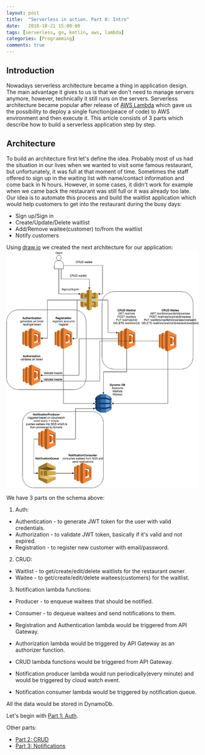 ```yaml
---
layout: post
title:  "Serverless in action. Part 0: Intro"
date:   2018-10-21 15:00:00
tags: [serverless, go, kotlin, aws, lambda]
categories: [Programming]
comments: true
---
```


Introduction
----
Nowadays serverless architecture became a thing in application design.
The main advantage it gives to us is that we don't need to manage servers anymore, however, technically it still runs on the servers.
Serverless architecture became popular after release of [AWS Lambda](https://aws.amazon.com/lambda/) which gave us the possibility to deploy a single function(peace of code) to AWS environment and then execute it.
This article consists of 3 parts which describe how to build a serverless application step by step.
<!--more-->

Architecture
----
To build an architecture first let's define the idea.
Probably most of us had the situation in our lives when we wanted to visit some famous restaurant, but unfortunately, it was full at that moment of time.
Sometimes the staff offered to sign up in the waiting list with name/contact information and come back in N hours.
However, in some cases, it didn't work for example when we came back the restaurant was still full or it was already too late.
Our idea is to automate this process and build the waitlist application which would help customers to get into the restaurant during the busy days:
* Sign up/Sign in
* Create/Update/Delete waitlist
* Add/Remove waitee(customer) to/from the waitlist
* Notify customers

Using [draw.io](https://www.draw.io/) we created the next architecture for our application:
![](assets/images/serverless-in-action/app-architecture.png)

We have 3 parts on the schema above:
1. Auth:
  * Authentication - to generate JWT token for the user with valid credentials.
  * Authorization - to validate JWT token, basically if it's valid and not expired.
  * Registration - to register new customer with email/password.
2. CRUD:
  * Waitlist - to get/create/edit/delete waitlists for the restaurant owner.
  * Waitee - to get/create/edit/delete waitees(customers) for the waitlist.
3. Notification lambda functions:
  * Producer - to enqueue waitees that should be notified.
  * Consumer - to dequeue waitees and send notifications to them.
  
* Registration and Authentication lambda would be triggered from API Gateway.
* Authorization lambda would be triggered by API Gateway as an authorizer function.
* CRUD lambda functions would be triggered from API Gateway.
* Notification producer lambda would run periodically(every minute) and would be triggered by cloud watch event.
* Notification consumer lambda would be triggered by notification queue.

All the data would be stored in DynamoDb.

Let's begin with [Part 1: Auth](https://korest.github.io/serverless-in-action-part-0).

Other parts:
* [Part 2: CRUD]()
* [Part 3: Notifications]()